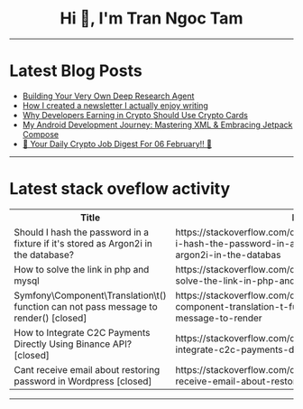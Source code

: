 <h1 align="center">Hi 👋, I'm Tran Ngoc Tam</h1>

---

# Latest Blog Posts 
<!-- BLOG-POST-LIST:START -->
- [Building Your Very Own Deep Research Agent](https://dev.to/subeshb1/building-your-very-own-deep-research-agent-4k77)
- [How I created a newsletter I actually enjoy writing](https://dev.to/whitep4nth3r/how-i-created-a-newsletter-i-actually-enjoy-writing-539)
- [Why Developers Earning in Crypto Should Use Crypto Cards](https://dev.to/andylarkin677/why-developers-earning-in-crypto-should-use-crypto-cards-2b6f)
- [My Android Development Journey: Mastering XML &amp; Embracing Jetpack Compose](https://dev.to/himagaur2708/my-android-development-journey-mastering-xml-embracing-jetpack-compose-2n27)
- [🚀 Your Daily Crypto Job Digest For 06 February!! 🚀](https://dev.to/web3hires/your-daily-crypto-job-digest-for-06-february-3hd1)
<!-- BLOG-POST-LIST:END -->

---

# Latest stack oveflow activity
<table>
  <tr><th>Title</th><th>Link</th></tr>
  <!-- STACKOVERFLOW:START --><tr><td>Should I hash the password in a fixture if it&#39;s stored as Argon2i in the database?</td><td>https://stackoverflow.com/questions/79418007/should-i-hash-the-password-in-a-fixture-if-its-stored-as-argon2i-in-the-databas</td></tr><tr><td>How to solve the link in php and mysql</td><td>https://stackoverflow.com/questions/79417981/how-to-solve-the-link-in-php-and-mysql</td></tr><tr><td>Symfony\Component\Translation\t&lpar;&rpar; function can not pass message to render&lpar;&rpar; [closed]</td><td>https://stackoverflow.com/questions/79417744/symfony-component-translation-t-function-can-not-pass-message-to-render</td></tr><tr><td>How to Integrate C2C Payments Directly Using Binance API? [closed]</td><td>https://stackoverflow.com/questions/79417482/how-to-integrate-c2c-payments-directly-using-binance-api</td></tr><tr><td>Cant receive email about restoring password in Wordpress [closed]</td><td>https://stackoverflow.com/questions/79417353/cant-receive-email-about-restoring-password-in-wordpress</td></tr><!-- STACKOVERFLOW:END -->
</table>

---


